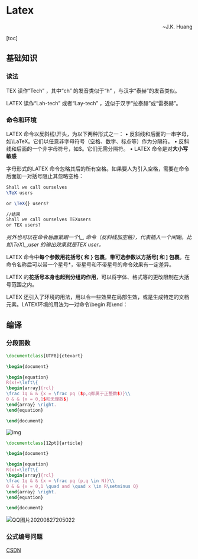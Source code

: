 # Latex

<p align=right>~J.K. Huang</p>

[toc]

## 基础知识

### 读法

TEX 读作“Tech” ，其中“ch” 的发音类似于“h” ，与汉字“泰赫”的发音类似。

LATEX 读作“Lah-tech” 或者“Lay-tech” ，近似于汉字“拉泰赫”或“雷泰赫”。

### 命令和环境

LATEX 命令以反斜线\开头，为以下两种形式之一：
			• 反斜线和后面的一串字母，如\LaTeX。它们以任意非字母符号（空格、数字、标点等）作为分隔符。
			• 反斜线和后面的一个非字母符号，如\$。它们无需分隔符。
			• LATEX 命令是对**大小写敏感**

字母形式的LATEX 命令忽略其后的所有空格。如果要人为引入空格，需要在命令后面加一对括号阻止其忽略空格：

```latex
Shall we call ourselves
\TeX users

or \TeX{} users?

//结果
Shall we call ourselves TEXusers
or TEX users?
```

*另外也可以在命令后面紧跟一个\␣ 命令（反斜线加空格），代表插入一个间距。比如\TeX\␣user 的输出效果就是TEX user。*



LATEX 命令中**每个参数用花括号{  和  } 包裹**。**带可选参数以方括号[  和   ] 包裹**。在命令名称后可以带一个星号*，带星号和不带星号的命令效果有一定差异。

LATEX 的**花括号本身也起到分组的作用**，可以将字体、格式等的更改限制在大括号范围之内。

LATEX 还引入了环境的用法，用以令一些效果在局部生效，或是生成特定的文档元素。LATEX环境的用法为一对命令\begin 和\end：

## 编译

### 分段函数

```latex
\documentclass[UTF8]{ctexart}

\begin{document}

\begin{equation}
R(x)=\left\{
\begin{array}{rcl}
\frac 1q & & {x = \frac pq ($p,q都属于正整数$)}\\
0 & & {x = 0,1$和无理数$}
\end{array} \right.
\end{equation}

\end{document}
```

![img](https://pic-1312360537.cos.ap-nanjing.myqcloud.com/images/202111300317836.png)

```latex
\documentclass[12pt]{article}

\begin{document}

\begin{equation}
R(x)=\left\{
\begin{array}{rcl}
\frac 1q & & {x = \frac pq (p,q \in N)}\\
0 & & {x = 0,1 \quad and \quad x \in R\setminus Q}
\end{array} \right.
\end{equation}

\end{document}
```

![QQ图片20200827205022](https://pic-1312360537.cos.ap-nanjing.myqcloud.com/images/202111300318599.png)

### 公式编号问题

[CSDN](https://blog.csdn.net/qq_38526623/article/details/103704728)